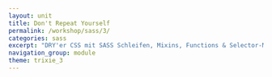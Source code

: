 ```yaml
---
layout: unit
title: Don't Repeat Yourself
permalink: /workshop/sass/3/
categories: sass
excerpt: "DRY'er CSS mit SASS Schleifen, Mixins, Functions & Selector-Manipulation."
navigation_group: module
theme: trixie_3
---
```

